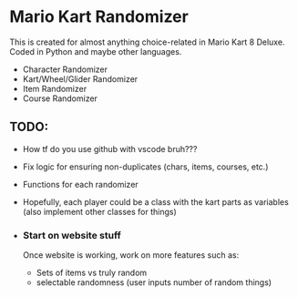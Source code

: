 # Mario Kart Randomizer

This is created for almost anything choice-related in Mario Kart 8 Deluxe. Coded in Python and maybe other languages.

- Character Randomizer
- Kart/Wheel/Glider Randomizer
- Item Randomizer
- Course Randomizer

## TODO:
- How tf do you use github with vscode bruh???
- Fix logic for ensuring non-duplicates (chars, items, courses, etc.)
- Functions for each randomizer
- Hopefully, each player could be a class with the kart parts as variables (also implement other classes for things)
  
- ### Start on website stuff
  Once website is working, work on more features such as:
  - Sets of items vs truly random
  - selectable randomness (user inputs number of random things)
